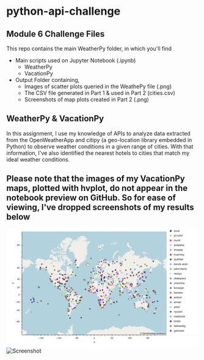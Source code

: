 # python-api-challenge
## Module 6 Challenge Files

This repo contains the main WeatherPy folder, in which you'll find
- Main scripts used on Jupyter Notebook (.ipynb)
    - WeatherPy
    - VacationPy
- Output Folder containing,
    -  Images of scatter plots queried in the WeathePy file (.png)
    -  The CSV file generated in Part 1 & used in Part 2 (cities.csv)
    -  Screenshots of map plots created in Part 2 (.png)

## WeatherPy & VacationPy

In this assignment, I use my knowledge of APIs to analyze data extracted from the OpenWeatherApp and citipy (a geo-location library embedded in Python) to observe weather conditions in a given range of cities. With that information, I've also identified the nearest hotels to cities that match my ideal weather conditions.

Please note that the images of my VacationPy maps, plotted with hvplot, do not appear in the notebook preview on GitHub. So for ease of viewing, I've dropped screenshots of my results below
----
![Screenshot](WeatherPy/Output/City%20Map.png)
![Screenshot](Hotel%20Map.png)
